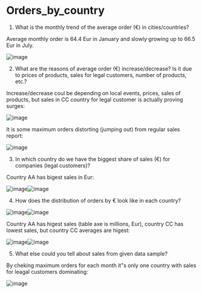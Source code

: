 # Orders_by_country

1. What is the monthly trend of the average order (€) in cities/countries?

Average monthly order is 64.4 Eur in January and slowly growing up to 66.5 Eur in July.

![image](https://user-images.githubusercontent.com/34160094/154737591-4041d35c-8992-4f0b-8425-4bba1d29e6c0.png)

2. What are the reasons of average order (€) increase/decrease? Is it due to prices of products, sales for legal customers, number of products, etc.?

Increase/decrease coul be depending on local events, prices, sales of products, but sales in CC country for legal customer is actually proving surges:

![image](https://user-images.githubusercontent.com/34160094/154740972-34b15c2e-bc3b-4056-87c7-26e4c3a6dcdc.png)

It is some maximum orders distorting (jumping out) from regular sales report:

![image](https://user-images.githubusercontent.com/34160094/154743880-12b26a2a-5e1a-4101-9589-2bce5e8d10dd.png)

3. In which country do we have the biggest share of sales (€) for companies (legal customers)?

Country AA has bigest sales in Eur:

![image](https://user-images.githubusercontent.com/34160094/154745742-fe13afe9-4aa1-4e98-a341-3f13a0b3e3ac.png)![image](https://user-images.githubusercontent.com/34160094/154744095-881ccd1d-120e-491a-8224-8a676889dded.png)

4. How does the distribution of orders by € look like in each country?

![image](https://user-images.githubusercontent.com/34160094/154744754-60671cae-ceef-4b85-8056-840d6970181d.png)![image](https://user-images.githubusercontent.com/34160094/154744437-66d734c0-7210-4a90-b9f3-990622b893d9.png)

Country AA has higest sales (table axe is millions, Eur), country CC has lowest sales, but country CC averages are higest:

![image](https://user-images.githubusercontent.com/34160094/154745384-4185d74c-e1d2-4ef5-b5cd-40faf1fc07bd.png)![image](https://user-images.githubusercontent.com/34160094/154745557-7c2705e9-c89f-45a9-a164-0ccfce0b1dc7.png)

5. What else could you tell about sales from given data sample?

By cheking maximum orders for each month it"s only one country with sales for leagal customers dominating:

![image](https://user-images.githubusercontent.com/34160094/154795868-964fed8f-eea0-42e6-86a8-33cec1ae6bd0.png)









